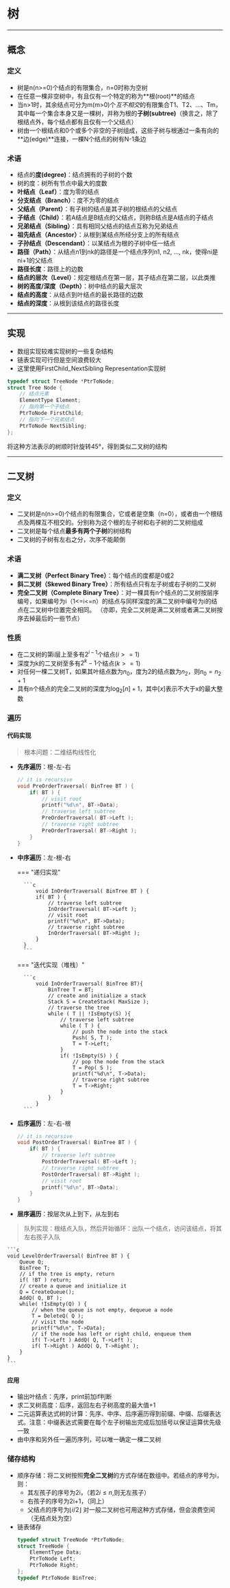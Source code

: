 # 树
-----------------------------------
## 概念
### 定义
+ 树是n(n>=0)个结点的有限集合，n=0时称为空树
+ 在任意一棵非空树中，有且仅有一个特定的称为**根(root)**的结点
+ 当n>1时，其余结点可分为m(m>0)个*互不相交*的有限集合T1、T2、...、Tm，其中每一个集合本身又是一棵树，并称为根的**子树(subtree)**（换言之，除了根结点外，每个结点都有且仅有一个父结点）
+ 树由一个根结点和0个或多个非空的子树组成，这些子树与根通过一条有向的**边(edge)**连接，一棵N个结点的树有N-1条边

### 术语
+ 结点的**度(degree)**：结点拥有的子树的个数
+ 树的度：树所有节点中最大的度数
+ **叶结点（Leaf）**：度为零的结点
+ **分支结点（Branch）**：度不为零的结点
+ **父结点（Parent）**：有子树的结点是其子树的根结点的父结点
+ **子结点（Child）**：若A结点是B结点的父结点，则称B结点是A结点的子结点
+ **兄弟结点（Sibling）**：具有相同父结点的结点互称为兄弟结点
+ **祖先结点（Ancestor）**：从根到某结点所经分支上的所有结点
+ **子孙结点（Descendant）**：以某结点为根的子树中任一结点
+ **路径（Path）**：从结点n1到nk的路径是一个结点序列n1, n2, ..., nk，使得ni是ni+1的父结点
+ **路径长度**：路径上的边数
+ **结点的层次（Level）**：规定根结点在第一层，其子结点在第二层，以此类推
+ **树的高度/深度（Depth）**：树中结点的最大层次
+ **结点的高度**：从结点到叶结点的最长路径的边数
+ **结点的深度**：从根到该结点的路径长度

-----------------------------------
## 实现
+ 数组实现较难实现树的一些复杂结构
+ 链表实现可行但是空间浪费较大
+ 这里使用FirstChild_NextSibling Representation实现树
```c
typedef struct TreeNode *PtrToNode;
struct Tree Node {
    // 结点元素
    ElementType Element;
    // 指向第一个子结点
    PtrToNode FirstChild;
    // 指向下一个兄弟结点
    PtrToNode NextSibling;
};
```
将这种方法表示的树顺时针旋转45°，得到类似二叉树的结构

-----------------------------------

## 二叉树
### 定义
+ 二叉树是n(n>=0)个结点的有限集合，它或者是空集（n=0），或者由一个根结点及两棵互不相交的。分别称为这个根的左子树和右子树的二叉树组成
+ 二叉树是每个结点**最多有两个子树**的树结构
+ 二叉树的子树有左右之分，次序不能颠倒

### 术语
+ **满二叉树（Perfect Binary Tree）**：每个结点的度都是0或2
+ **斜二叉树（Skewed Binary Tree）**：所有结点只有左子树或右子树的二叉树
+ **完全二叉树（Complete Binary Tree）**：对一棵具有n个结点的二叉树按层序编号，如果编号为i（1<=i<=n）的结点与同样深度的满二叉树中编号为i的结点在二叉树中位置完全相同。
（亦即，完全二叉树是满二叉树或者满二叉树按序去掉最后的一些节点）

### 性质
+ 在二叉树的第i层上至多有$2^{i-1}$个结点$(i>=1)$
+ 深度为k的二叉树至多有$2^k-1$个结点$(k>=1)$
+ 对任何一棵二叉树T，如果其叶结点数为$n_0$，度为2的结点数为$n_2$，则$n_0=n_2+1$
+ 具有n个结点的完全二叉树的深度为$\log_2[n]+1$，其中$[x]$表示不大于x的最大整数

### 遍历

#### 代码实现
>根本问题：二维结构线性化

+ **先序遍历**：根-左-右
    ```c
    // it is recursive
    void PreOrderTraversal( BinTree BT ) {
        if( BT ) {
            // visit root
            printf("%d\n", BT->Data);
            // traverse left subtree
            PreOrderTraversal( BT->Left );
            // traverse right subtree
            PreOrderTraversal( BT->Right );
        }
    }
    ```
+ **中序遍历**：左-根-右
    
    === "递归实现"   
    
        ```c
            void InOrderTraversal( BinTree BT ) {
            if( BT ) {
                // traverse left subtree
                InOrderTraversal( BT->Left );
                // visit root
                printf("%d\n", BT->Data);
                // traverse right subtree
                InOrderTraversal( BT->Right );
            }
        }
        ```
    === "迭代实现（堆栈）"
        
        ```c
            void InOrderTraversal( BinTree BT){
                BinTree T = BT;
                // create and initialize a stack
                Stack S = CreateStack( MaxSize );
                // traverse the tree
                while ( T || !IsEmpty(S) ){
                    // traverse left subtree
                    while ( T ) {
                        // push the node into the stack
                        Push( S, T );
                        T = T->Left;
                    }
                    if( !IsEmpty(S) ) {
                        // pop the node from the stack
                        T = Pop( S );
                        printf("%d\n", T->Data);
                        // traverse right subtree
                        T = T->Right;
                    }
                }
            }
        ```

+ **后序遍历**：左-右-根
    ```c
    // it is recursive
    void PostOrderTraversal( BinTree BT ) {
        if( BT ) {
            // traverse left subtree
            PostOrderTraversal( BT->Left );
            // traverse right subtree
            PostOrderTraversal( BT->Right );
            // visit root
            printf("%d\n", BT->Data);
        }
    }
    ```
+ **层序遍历**：按层次从上到下，从左到右
>队列实现：根结点入队，然后开始循环：出队一个结点，访问该结点，将其左右孩子入队

    ```c
    void LevelOrderTraversal( BinTree BT ) {
        Queue Q;
        BinTree T;
        // if the tree is empty, return
        if( !BT ) return;
        // create a queue and initialize it
        Q = CreateQueue();
        AddQ( Q, BT );
        while( !IsEmpty(Q) ) {
            // when the queue is not empty, dequeue a node
            T = DeleteQ( Q );
            // visit the node
            printf("%d\n", T->Data);
            // if the node has left or right child, enqueue them
            if( T->Left ) AddQ( Q, T->Left );
            if( T->Right ) AddQ( Q, T->Right );
        }
    }
    ```

#### 应用
+ 输出叶结点：先序，print前加if判断
+ 求二叉树高度：后序，返回左右子树高度的最大值+1
+ 二元运算表达式树的计算：先序、中序、后序遍历得到前缀、中缀、后缀表达式。注意：中缀表达式需要在每个左子树输出完成后加括号以保证运算优先级一致
+ 由中序和另外任一遍历序列，可以唯一确定一棵二叉树 

### 储存结构
+ 顺序存储：将二叉树按照**完全二叉树**的方式存储在数组中。若结点的序号为i，则：
    + 其左孩子的序号为2i，（若$2i \le n$,则无左孩子）
    + 右孩子的序号为2i+1，（同上）
    + 父结点的序号为$\lfloor i/2 \rfloor$
对一般二叉树也可用这种方式存储，但会浪费空间（无结点处为空）
+ 链表储存
    ```c
    typedef struct TreeNode *PtrToNode;
    struct TreeNode {
        ElementType Data;
        PtrToNode Left;
        PtrToNode Right;
    };
    typedef PtrToNode BinTree;
    ```